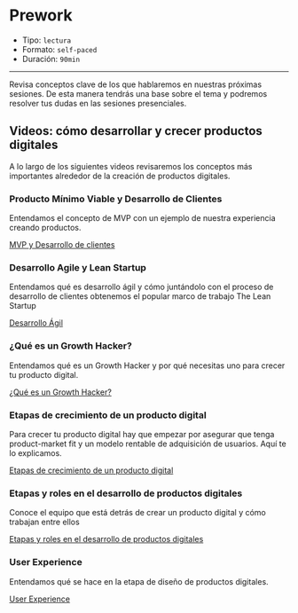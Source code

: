 # Prework

* Tipo: `lectura`
* Formato: `self-paced`
* Duración: `90min`

***

Revisa conceptos clave de los que hablaremos en nuestras próximas sesiones. De
esta manera tendrás una base sobre el tema y podremos resolver tus dudas en las
sesiones presenciales.

## Videos: cómo desarrollar y crecer productos digitales

A lo largo de los siguientes videos revisaremos los conceptos más importantes
alrededor de la creación de productos digitales.

### Producto Mínimo Viable y Desarrollo de Clientes

Entendamos el concepto de MVP con un ejemplo de nuestra experiencia creando 
productos.

[MVP y Desarrollo de clientes](https://youtu.be/9RPFz4WCx1s)

### Desarrollo Agile y Lean Startup

Entendamos qué es desarrollo ágil y cómo juntándolo con el proceso de desarrollo 
de clientes obtenemos el popular marco de trabajo The Lean Startup

[Desarrollo Ágil](https://youtu.be/Ne0hv2tYig4)

### ¿Qué es un Growth Hacker?

Entendamos qué es un Growth Hacker y por qué necesitas uno para crecer tu 
producto digital.

[¿Qué es un Growth Hacker?](https://youtu.be/OS49dZ6WeP4)

### Etapas de crecimiento de un producto digital

Para crecer tu producto digital hay que empezar por asegurar que tenga 
product-market fit y un modelo rentable de adquisición de usuarios. Aquí te lo
explicamos.

[Etapas de crecimiento de un producto digital](https://youtu.be/0knzl9K5uRc)

### Etapas y roles en el desarrollo de productos digitales

Conoce el equipo que está detrás de crear un producto digital y cómo trabajan 
entre ellos

[Etapas y roles en el desarrollo de productos digitales](https://youtu.be/UI1pUqfKitU)

### User Experience

Entendamos qué se hace en la etapa de diseño de productos digitales.

[User Experience](https://youtu.be/wmmVhVIxW-A)
